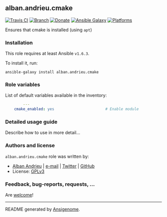 ## alban.andrieu.cmake

[![Travis CI](http://img.shields.io/travis/AlbanAndrieu/ansible-cmake.svg?style=flat)](http://travis-ci.org/AlbanAndrieu/ansible-cmake) [![Branch](http://img.shields.io/github/tag/AlbanAndrieu/ansible-cmake.svg?style=flat-square)](https://github.com/AlbanAndrieu/ansible-cmake/tree/master) [![Donate](https://img.shields.io/gratipay/AlbanAndrieu.svg?style=flat)](https://www.gratipay.com/AlbanAndrieu)  [![Ansible Galaxy](http://img.shields.io/badge/galaxy-alban.andrieu.cmake-blue.svg?style=flat)](https://galaxy.ansible.com/list#/roles/1628) [![Platforms](http://img.shields.io/badge/platforms-ubuntu-lightgrey.svg?style=flat)](#)

Ensures that cmake is installed (using `apt`)

### Installation

This role requires at least Ansible `v1.6.3`. 

To install it, run:

    ansible-galaxy install alban.andrieu.cmake



### Role variables

List of default variables available in the inventory:

```yaml
        ---
    cmake_enabled: yes                       # Enable module
```


### Detailed usage guide

Describe how to use in more detail...


### Authors and license

`alban.andrieu.cmake` role was written by:
- [Alban Andrieu](fr.linkedin.com/in/nabla/) | [e-mail](mailto:alban.andrieu@free.fr) | [Twitter](https://twitter.com/AlbanAndrieu) | [GitHub](https://github.com/AlbanAndrieu)
- License: [GPLv3](https://tldrlegal.com/license/gnu-general-public-license-v3-%28gpl-3%29)

### Feedback, bug-reports, requests, ...

Are [welcome](https://github.com/AlbanAndrieu/ansible-cmake/issues)!

***

README generated by [Ansigenome](https://github.com/nickjj/ansigenome/).
